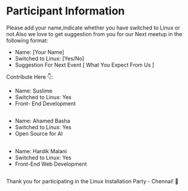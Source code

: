# Participant Information

Please add your name,indicate whether you have switched to Linux or not.Also we love to get suggestion from you for our Next meetup in the following format:

- Name: [Your Name]
- Switched to Linux: [Yes/No]
- Suggestion For Next Event [ What You Expect From Us ]

Contribute Here 👇:
- Name: Suslime
- Switched to Linux: Yes
- Front- End Development 
##
- Name: Ahamed Basha
- Switched to Linux: Yes
- Open Source for AI
##
- Name: Hardik Malani
- Switched to Linux: Yes
- Front-End Web Development
##


Thank you for participating in the Linux Installation Party - Chennai! 🎉
